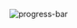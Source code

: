 ![progress-bar](https://github.com/ebcengiz/progressBar/assets/99767648/b09f9112-741e-407f-ab82-ec3790169b7b)

